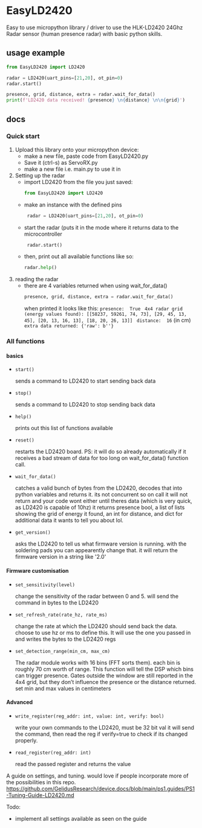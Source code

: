 # EasyLD2420
Easy to use micropython library / driver to use the HLK-LD2420 24Ghz Radar sensor (human presence radar) with basic python skills.

## usage example

```python
from EasyLD2420 import LD2420

radar = LD2420(uart_pins=[21,20], ot_pin=0)                
radar.start()     

presence, grid, distance, extra = radar.wait_for_data()
print(f'LD2420 data received! {presence} \n{distance} \n\n{grid}')
```

## docs

### Quick start
1. Upload this library onto your micropython device:
    - make a new file, paste code from EasyLD2420.py
    - Save it (ctrl-s) as ServoRX.py
    - make a new file i.e. main.py to use it in   
2. Setting up the radar
   - import LD2420 from the file you just saved:
     ```python
     from EasyLD2420 import LD2420
     ```
   - make an instance with the defined pins
     ```python
      radar = LD2420(uart_pins=[21,20], ot_pin=0)                 
     ```
   - start the radar (puts it in the mode where it returns data to the microcontroller
     ```python
      radar.start()
       ```
    - then, print out all available functions like so:
      ```python
      radar.help()
      ```
3. reading the radar
   - there are 4 variables returned when using wait_for_data()
     ```python
     presence, grid, distance, extra = radar.wait_for_data()
     ```
     when printed it looks like this:
    ``presence:  True ``
    ``4x4 radar grid (energy values found): [[58237, 59261, 74, 73], [29, 45, 13, 45], [20, 13, 16, 13], [18, 20, 26, 13]] ``
    ``distance:  16`` (in cm)
    ``extra data returned: {'raw': b''}``

### All functions

#### basics
  - `start()`
    
      sends a command to LD2420 to start sending back data
  - `stop()`
    
      sends a command to LD2420 to stop sending back data
  - `help()`
    
      prints out this list of functions available
  - `reset()`
    
      restarts the LD2420 board.
      PS: it will do so already automatically if it receives a bad stream of data for too long on wait_for_data() function call.
  - `wait_for_data()`
    
      catches a valid bunch of bytes from the LD2420, decodes that into python variables and returns it.
      its not concurrent so on call it will not return and your code wont either until theres data (which is very quick, as LD2420 is capable of 10hz)
      it returns presence bool, a list of lists showing the grid of energy it found, an int for distance, and dict for additional data it wants to tell you about lol.
  - `get_version()`
    
      asks the LD2420 to tell us what firmware version is running. with the soldering pads you can appearently change that.
      it will return the firmware version in a string like '2.0'
    
  #### Firmware customisation
  - `set_sensitivity(level)`
    
      change the sensitivity of the radar between 0 and 5.
      will send the command in bytes to the LD2420
  - `set_refresh_rate(rate_hz, rate_ms)`

      change the rate at which the LD2420 should send back the data.
      choose to use hz or ms to define this. It will use the one you passed in
      and writes the bytes to the LD2420 regs
  - `set_detection_range(min_cm, max_cm)`

      The radar module works with 16 bins (FFT sorts them). each bin is roughly 70 cm worth of range.
      This function will tell the DSP which bins can trigger presence.
      Gates outside the window are still reported in the 4x4 grid, but they don’t influence the presence or the distance returned.
      set min and max values in centimeters

#### Advanced
  - `write_register(reg_addr: int, value: int, verify: bool)`
  
    write your own commands to the LD2420, must be 32 bit val
    it will send the command, then read the reg if verify=true to check if its changed properly.
  - `read_register(reg_addr: int)`

    read the passed register and returns the value

A guide on settings, and tuning. would love if people incorporate more of the possibilities in this repo.
https://github.com/GelidusResearch/device.docs/blob/main/ps1.guides/PS1-Tuning-Guide-LD2420.md

Todo:
- implement all settings available as seen on the guide